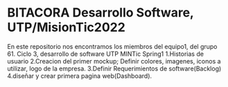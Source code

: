 # BITACORA Desarrollo Software, UTP/MisionTic2022
En este repositorio nos encontramos los miembros del equipo1, del grupo 61. Ciclo 3, desarrollo de software UTP MINTic
Spring1
1.Historias de usuario
2.Creacion del primer mockup; Definir colores, imagenes, iconos a utilizar, logo de la empresa.
3.Definir Requerimientos de software(Backlog)
4.diseñar y crear primera pagina web(Dashboard).

